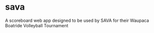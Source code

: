 # sava
A scoreboard web app designed to be used by SAVA for their Waupaca Boatride Volleyball Tournament
